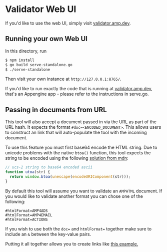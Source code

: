 <!---
Copyright 2015 The AMP HTML Authors. All Rights Reserved.

Licensed under the Apache License, Version 2.0 (the "License");
you may not use this file except in compliance with the License.
You may obtain a copy of the License at

      http://www.apache.org/licenses/LICENSE-2.0

Unless required by applicable law or agreed to in writing, software
distributed under the License is distributed on an "AS-IS" BASIS,
WITHOUT WARRANTIES OR CONDITIONS OF ANY KIND, either express or implied.
See the License for the specific language governing permissions and
limitations under the License.
-->

# Validator Web UI

If you'd like to use the web UI, simply visit [validator.amp.dev](https://validator.amp.dev/).

## Running your own Web UI

In this directory, run

```sh
$ npm install
$ go build serve-standalone.go
$ ./serve-standalone
```

Then visit your own instance at `http://127.0.0.1:8765/`.

If you'd like to run exactly the code that is running at
[validator.amp.dev](https://validator.amp.dev/), that's an
Appengine app - please refer to the instructions in serve.go.

## Passing in documents from URL

This tool will also accept a document passed in via the URL as part of the URL hash. It expects the format `#doc=<ENCODED_DOCUMENT>`. This allows users to construct an link that will auto-populate the tool with the incoming document.

To use this feature you must first base64 encode the HTML string. Due to unicode problems with the native `btoa()` function, this tool expects the string to be encoded using the following [solution from mdn](https://developer.mozilla.org/en-US/docs/Web/API/WindowOrWorkerGlobalScope/btoa#Unicode_strings):

```js
// ucs-2 string to base64 encoded ascii
function utoa(str) {
  return window.btoa(unescape(encodeURIComponent(str)));
}
```

By default this tool will assume you want to validate an `AMPHTML` document. If you would like to validate another format you can chose one of the following:

```http
#htmlFormat=AMP4ADS
#htmlFormat=AMP4EMAIL
#htmlFormat=ACTIONS
```

If you wish to use both the `doc=` and `htmlFormat=` together make sure to include an `&` between the key-value pairs.

Putting it all together allows you to create links like [this example.](https://validator.amp.dev/#htmlFormat=AMP4ADS&doc=PCFkb2N0eXBlIGh0bWw%2BCjxodG1sIOKaoTRhZHM%2BCjxoZWFkPgogIDxtZXRhIGNoYXJzZXQ9InV0Zi04Ij4KICA8bWV0YSBuYW1lPSJ2aWV3cG9ydCIgY29udGVudD0id2lkdGg9ZGV2aWNlLXdpZHRoLG1pbmltdW0tc2NhbGU9MSI%2BCiAgPHN0eWxlIGFtcDRhZHMtYm9pbGVycGxhdGU%2BYm9keXt2aXNpYmlsaXR5OmhpZGRlbn08L3N0eWxlPgogIDxzY3JpcHQgYXN5bmMgc3JjPSJodHRwczovL2Nkbi5hbXBwcm9qZWN0Lm9yZy9hbXA0YWRzLXYwLmpzIj48L3NjcmlwdD4KPC9oZWFkPgo8Ym9keT4KCTxhbXAtaW1nIHdpZHRoPSI1MDAiIGhlaWdodD0iNTAwIiBzcmM9Imh0dHA6Ly9wbGFjZWtpdHRlbi5jb20vNTAwLzUwMCI%2BPC9hbXAtaW1nPgogIAk8aDE%2BQ2F0cyBhcmUgY29vbC48L2gxPgo8L2JvZHk%2BCjwvaHRtbD4)
